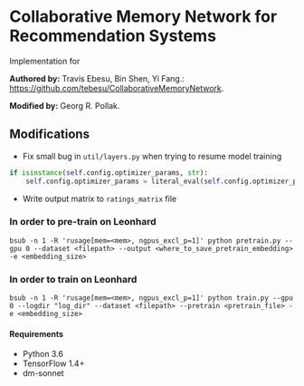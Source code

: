 # Collaborative Memory Network for Recommendation Systems
Implementation for

**Authored by:** Travis Ebesu, Bin Shen, Yi Fang.: https://github.com/tebesu/CollaborativeMemoryNetwork.


**Modified by:** Georg R. Pollak.

## Modifications
- Fix small bug in `util/layers.py` when trying to resume model training
``` python
if isinstance(self.config.optimizer_params, str):  
    self.config.optimizer_params = literal_eval(self.config.optimizer_params)
```
- Write output matrix to `ratings_matrix` file

### In order to pre-train on Leonhard
```
bsub -n 1 -R 'rusage[mem=<mem>, ngpus_excl_p=1]' python pretrain.py --gpu 0 --dataset <filepath> --output <where_to_save_pretrain_embedding> -e <embedding_size>
```
### In order to train on Leonhard
```
bsub -n 1 -R 'rusage[mem=<mem>, ngpus_excl_p=1]' python train.py --gpu 0 --logdir "log_dir" --dataset <filepath> --pretrain <pretrain_file> -e <embedding_size>
```
#### Requirements
* Python 3.6
* TensorFlow 1.4+
* dm-sonnet
